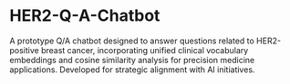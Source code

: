 # HER2-Q-A-Chatbot
A prototype Q/A chatbot designed to answer questions related to HER2-positive breast cancer, incorporating unified clinical vocabulary embeddings and cosine similarity analysis for precision medicine applications. Developed for strategic alignment with AI initiatives.
